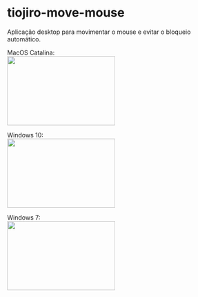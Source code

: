 # tiojiro-move-mouse
Aplicação desktop para movimentar o mouse e evitar o bloqueio automático.

MacOS Catalina:<br><img src="https://raw.githubusercontent.com/tiojiro/tiojiro-move-mouse/master/images/print_macos.jpg" width="250" height="160">

Windows 10:<br><img src="https://raw.githubusercontent.com/tiojiro/tiojiro-move-mouse/master/images/print_win10.jpg" width="250" height="160">

Windows 7:<br><img src="https://raw.githubusercontent.com/tiojiro/tiojiro-move-mouse/master/images/print_win7.jpg" width="250" height="160">